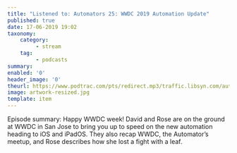 ```yaml
---
title: "Listened to: Automators 25: WWDC 2019 Automation Update"
published: true
date: 17-06-2019 19:02
taxonomy:
    category:
         - stream
    tag:
         - podcasts
summary:
enabled: '0'
header_image: '0'
theurl: https://www.podtrac.com/pts/redirect.mp3/traffic.libsyn.com/automatorsrelay/automators025.mp3
image: artwork-resized.jpg
template: item
---
```

 
Episode summary: Happy WWDC week! David and Rose are on the ground at WWDC in San Jose to bring you up to speed on the new automation heading to iOS and iPadOS. They also recap WWDC, the Automator’s meetup, and Rose describes how she lost a fight with a leaf.
